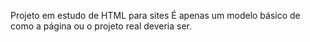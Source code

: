 Projeto em estudo de HTML para sites
É apenas um modelo básico de como a página ou o projeto real deveria ser.
